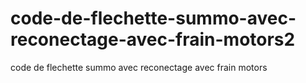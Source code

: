 # code-de-flechette-summo-avec-reconectage-avec-frain-motors2
code de flechette summo avec reconectage avec frain motors
